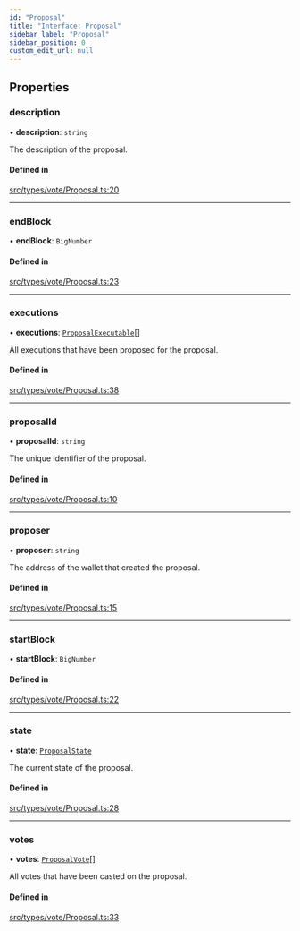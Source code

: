 ```yaml
---
id: "Proposal"
title: "Interface: Proposal"
sidebar_label: "Proposal"
sidebar_position: 0
custom_edit_url: null
---
```


## Properties

### description

• **description**: `string`

The description of the proposal.

#### Defined in

[src/types/vote/Proposal.ts:20](https://github.com/PrasoonPratham/nftlabs-sdk-ts/blob/3077f6d/src/types/vote/Proposal.ts#L20)

---

### endBlock

• **endBlock**: `BigNumber`

#### Defined in

[src/types/vote/Proposal.ts:23](https://github.com/PrasoonPratham/nftlabs-sdk-ts/blob/3077f6d/src/types/vote/Proposal.ts#L23)

---

### executions

• **executions**: [`ProposalExecutable`](ProposalExecutable)[]

All executions that have been proposed for the proposal.

#### Defined in

[src/types/vote/Proposal.ts:38](https://github.com/PrasoonPratham/nftlabs-sdk-ts/blob/3077f6d/src/types/vote/Proposal.ts#L38)

---

### proposalId

• **proposalId**: `string`

The unique identifier of the proposal.

#### Defined in

[src/types/vote/Proposal.ts:10](https://github.com/PrasoonPratham/nftlabs-sdk-ts/blob/3077f6d/src/types/vote/Proposal.ts#L10)

---

### proposer

• **proposer**: `string`

The address of the wallet that created the proposal.

#### Defined in

[src/types/vote/Proposal.ts:15](https://github.com/PrasoonPratham/nftlabs-sdk-ts/blob/3077f6d/src/types/vote/Proposal.ts#L15)

---

### startBlock

• **startBlock**: `BigNumber`

#### Defined in

[src/types/vote/Proposal.ts:22](https://github.com/PrasoonPratham/nftlabs-sdk-ts/blob/3077f6d/src/types/vote/Proposal.ts#L22)

---

### state

• **state**: [`ProposalState`](../enums/ProposalState)

The current state of the proposal.

#### Defined in

[src/types/vote/Proposal.ts:28](https://github.com/PrasoonPratham/nftlabs-sdk-ts/blob/3077f6d/src/types/vote/Proposal.ts#L28)

---

### votes

• **votes**: [`ProposalVote`](ProposalVote)[]

All votes that have been casted on the proposal.

#### Defined in

[src/types/vote/Proposal.ts:33](https://github.com/PrasoonPratham/nftlabs-sdk-ts/blob/3077f6d/src/types/vote/Proposal.ts#L33)
